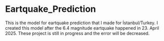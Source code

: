 # Eartquake_Prediction
This is the model for eartquake prediction that I made for İstanbul/Turkey. I created this model after the 6.4 magnitude eartquake happened in 23. April 2025. These project is still in progress and the error will be decreased.
